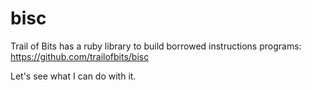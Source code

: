 bisc
====
Trail of Bits has a ruby library to build borrowed instructions programs: https://github.com/trailofbits/bisc

Let's see what I can do with it.

